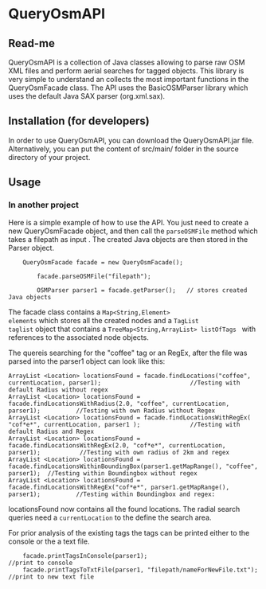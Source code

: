 QueryOsmAPI
==============

Read-me
-------

QueryOsmAPI is a collection of Java classes allowing to parse raw OSM XML files and perform 
aerial searches for tagged objects. This library is very simple to understand an collects the most
important functions in the QueryOsmFacade class. The API uses the BasicOSMParser library
which uses the default Java SAX parser (org.xml.sax). 

Installation (for developers)
------------------------------

In order to use QueryOsmAPI, you can download the QueryOsmAPI.jar file. Alternatively,
you can put the content of src/main/ folder in the source directory of your project.


Usage
-----

### In another project

Here is a simple example of how to use the API. You just need to create a new QueryOsmFacade
object, and then call the <code>parseOSMFile</code> method which takes a filepath as input .
The created Java objects are then stored in the Parser object.

```
	QueryOsmFacade facade = new QueryOsmFacade();

		facade.parseOSMFile("filepath");

		OSMParser parser1 = facade.getParser();   // stores created Java objects
```

The facade class contains a <code>Map<String,Element> elements</code> which stores all the created nodes and a
<code>TagList taglist</code> object that contains a <code>TreeMap<String,ArrayList<String>> listOfTags </code> with references to the associated node objects.

The quereis searching for the "coffee" tag or an RegEx, after the file was parsed into the parser1 object can look like this:

```
ArrayList <Location> locationsFound = facade.findLocations("coffee", currentLocation, parser1); 						//Testing with default Radius without regex
ArrayList <Location> locationsFound = facade.findLocationsWithRadius(2.0, "coffee", currentLocation, parser1);			//Testing with own Radius without Regex
ArrayList <Location> locationsFound = facade.findLocationsWithRegEx( "cof*e*", currentLocation, parser1 );				//Testing with default Radius and Regex
ArrayList <Location> locationsFound = facade.findLocationsWithRegEx(2.0, "cof*e*", currentLocation, parser1);			//Testing with own radius of 2km and regex
ArrayList <Location> locationsFound = facade.findLocationsWithinBoundingBox(parser1.getMapRange(), "coffee", parser1);	//Testing within Boundingbox without regex
ArrayList <Location> locationsFound = facade.findLocationsWithRegEx("cof*e*", parser1.getMapRange(), parser1);			//Testing within Boundingbox and regex:

```
locationsFound now contains all the found locations. The radial search queries need a <code>currentLocation</code> to the define the search area.

For prior analysis of the existing tags the tags can be printed either to the console or the a text file.
```
	facade.printTagsInConsole(parser1);											//print to console
	facade.printTagsToTxtFile(parser1, "filepath/nameForNewFile.txt"); 			//print to new text file
```




